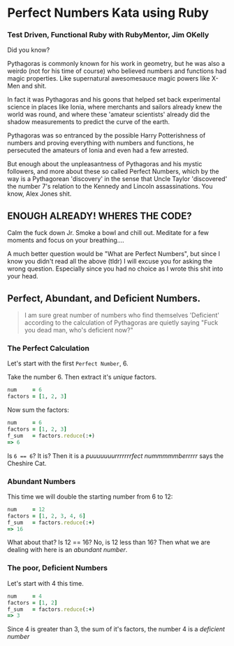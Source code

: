 # Perfect Numbers Kata using Ruby 
### Test Driven, Functional Ruby with RubyMentor, Jim OKelly 
 
Did you know? 
 
Pythagoras is commonly known for his work in geometry, but he was also a weirdo (not for his time of course) who believed numbers and functions had magic properties. Like supernatural awesomesauce magic powers like X-Men and shit. 
 
In fact it was Pythagoras and his goons that helped set back experimental science in places like Ionia, where merchants and sailors already knew the world was round, and where these 'amateur scientists' already did the shadow measurements to predict the curve of the earth. 
 
Pythagoras was so entranced by the possible Harry Potterishness of numbers and proving everything with numbers and functions, he persecuted the amateurs of Ionia and even had a few arrested. 
 
But enough about the unpleasantness of Pythagoras and his mystic followers, and more about these so called Perfect Numbers, which by the way is a Pythagorean 'discovery' in the sense that Uncle Taylor 'discovered' the number 7's relation to the Kennedy and Lincoln assassinations. You know, Alex Jones shit. 
 
## ENOUGH ALREADY! WHERES THE CODE? 
 
Calm the fuck down Jr. Smoke a bowl and chill out. Meditate for a few moments and focus on your breathing.... 
 
A much better question would be "What are Perfect Numbers", but since I know you didn't read all the above (tldr) I will excuse you for asking the wrong question. Especially since you had no choice as I wrote this shit into your head. 
 
## Perfect, Abundant, and Deficient Numbers. 
 
> I am sure great number of numbers who find themselves 'Deficient' according to the calculation of Pythagoras are quietly saying "Fuck you dead man, who's deficient now?" 
 
### The Perfect Calculation 
 
Let's start with the first `Perfect Number`, 6. 
 
Take the number 6. Then extract it's *unique* factors. 
 
```ruby 
num     = 6 
factors = [1, 2, 3] 
``` 
 
Now sum the factors: 
 
```ruby 
num     = 6 
factors = [1, 2, 3] 
f_sum   = factors.reduce(:+) 
=> 6 
``` 
 
Is `6 == 6`? It is? Then it is a *puuuuuuurrrrrrrfect nummmmmberrrrr* says the Cheshire Cat. 
 
### Abundant Numbers 
 
This time we will double the starting number from 6 to 12: 
 
```ruby 
num     = 12 
factors = [1, 2, 3, 4, 6] 
f_sum   = factors.reduce(:+) 
=> 16 
``` 
 
What about that? Is 12 == 16? No, is 12 less than 16? Then what we are dealing with here is an *abundant number*. 
 
### The poor, Deficient Numbers 
 
Let's start with 4 this time. 
 
```ruby 
num     = 4 
factors = [1, 2] 
f_sum   = factors.reduce(:+) 
=> 3 
``` 
 
Since 4 is greater than 3, the sum of it's factors, the number 4 is a *deficient number*
